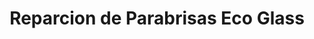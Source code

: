 ---
title: "Reparcion de Parabrisas Eco Glass"
url: /santa-cruz-de-la-sierra/reparcion-de-parabrisas-eco-glass/
shop: general
---